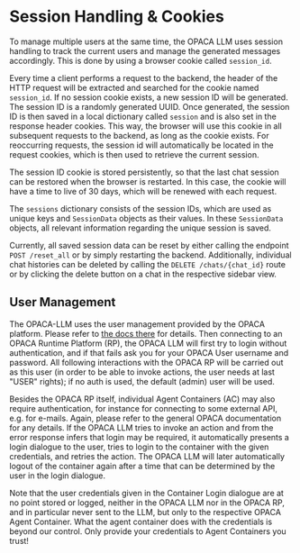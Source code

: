 # Session Handling & Cookies

To manage multiple users at the same time, the OPACA LLM uses session handling to track the current users and manage the generated messages accordingly. This is done by using a browser cookie called `session_id`.

Every time a client performs a request to the backend, the header of the HTTP request will be extracted and searched for the cookie named `session_id`. If no session cookie exists, a new session ID will be generated. The session ID is a randomly generated UUID. Once generated, the session ID is then saved in a local dictionary called `session` and is also set in the response header cookies. This way, the browser will use this cookie in all subsequent requests to the backend, as long as the cookie exists. For reoccurring requests, the session id will automatically be located in the request cookies, which is then used to retrieve the current session.

The session ID cookie is stored persistently, so that the last chat session can be restored when the browser is restarted. In this case, the cookie will have a time to live of 30 days, which will be renewed with each request.

The `sessions` dictionary consists of the session IDs, which are used as unique keys and `SessionData` objects as their values. In these `SessionData` objects, all relevant information regarding the unique session is saved.

Currently, all saved session data can be reset by either calling the endpoint `POST /reset_all` or by simply restarting the backend. Additionally, individual chat histories can be deleted by calling the `DELETE /chats/{chat_id}` route or by clicking the delete button on a chat in the respective sidebar view.


## User Management

The OPACA-LLM uses the user management provided by the OPACA platform. Please refer to [the docs there](https://github.com/GT-ARC/opaca-core/blob/main/doc/user-management.md) for details. Then connecting to an OPACA Runtime Platform (RP), the OPACA LLM will first try to login without authentication, and if that fails ask you for your OPACA User username and password. All following interactions with the OPACA RP will be carried out as this user (in order to be able to invoke actions, the user needs at last "USER" rights); if no auth is used, the default (admin) user will be used.

Besides the OPACA RP itself, individual Agent Containers (AC) may also require authentication, for instance for connecting to some external API, e.g. for e-mails. Again, please refer to the general OPACA documentation for any details. If the OPACA LLM tries to invoke an action and from the error response infers that login may be required, it automatically presents a login dialogue to the user, tries to login to the container with the given credentials, and retries the action. The OPACA LLM will later automatically logout of the container again after a time that can be determined by the user in the login dialogue.

Note that the user credentials given in the Container Login dialogue are at no point stored or logged, neither in the OPACA LLM nor in the OPACA RP, and in particular never sent to the LLM, but only to the respective OPACA Agent Container. What the agent container does with the credentials is beyond our control. Only provide your credentials to Agent Containers you trust!
